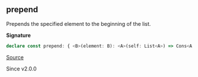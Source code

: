 ## prepend

Prepends the specified element to the beginning of the list.

**Signature**

```ts
declare const prepend: { <B>(element: B): <A>(self: List<A>) => Cons<A | B>; <A, B>(self: List<A>, element: B): Cons<A | B>; }
```

[Source](https://github.com/Effect-TS/effect/tree/main/packages/effect/src/List.ts#L354)

Since v2.0.0